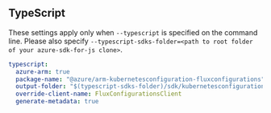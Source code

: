 ## TypeScript

These settings apply only when `--typescript` is specified on the command line.
Please also specify `--typescript-sdks-folder=<path to root folder of your azure-sdk-for-js clone>`.

```yaml $(typescript)
typescript:
  azure-arm: true
  package-name: "@azure/arm-kubernetesconfiguration-fluxconfigurations"
  output-folder: "$(typescript-sdks-folder)/sdk/kubernetesconfiguration/arm-kubernetesconfiguration-fluxconfigurations"
  override-client-name: FluxConfigurationsClient
  generate-metadata: true
```
